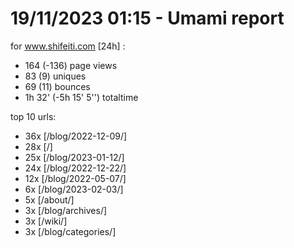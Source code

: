 # 19/11/2023 01:15 - Umami report
for www.shifeiti.com [24h] :

 - 164 (-136) page views
 - 83 (9) uniques
 - 69 (11) bounces
 - 1h 32'  (-5h 15' 5'') totaltime


top 10 urls:
 - 36x [/blog/2022-12-09/]
 - 28x [/]
 - 25x [/blog/2023-01-12/]
 - 24x [/blog/2022-12-22/]
 - 12x [/blog/2022-05-07/]
 - 6x [/blog/2023-02-03/]
 - 5x [/about/]
 - 3x [/blog/archives/]
 - 3x [/wiki/]
 - 3x [/blog/categories/]


